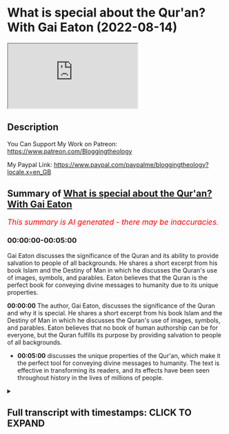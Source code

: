 # What is special about the Qur'an? With Gai Eaton (2022-08-14)

<iframe loading='lazy' allow='autoplay' src='https://www.youtube.com/embed/Osc1p4wW-v8'></iframe>

## Description

You Can Support My Work on Patreon:
https://www.patreon.com/Bloggingtheology

My Paypal Link: 
https://www.paypal.com/paypalme/bloggingtheology?locale.x=en_GB

## Summary of [What is special about the Qur'an? With Gai Eaton](https://www.youtube.com/watch?v=Osc1p4wW-v8)


*<span style="color:red; font-size:125%">This summary is AI generated - there may be inaccuracies</span>. [](/)*

### <a onclick="modifyYTiframeseektime('0')">00:00:00-00:05:00</a>

Gai Eaton discusses the significance of the Quran and its ability to provide salvation to people of all backgrounds. He shares a short excerpt from his book Islam and the Destiny of Man in which he discusses the Quran's use of images, symbols, and parables. Eaton believes that the Quran is the perfect book for conveying divine messages to humanity due to its unique properties.

**<a onclick="modifyYTiframeseektime('0')">00:00:00</a>** The author, Gai Eaton, discusses the significance of the Quran and why it is special. He shares a short excerpt from his book Islam and the Destiny of Man in which he discusses the Quran's use of images, symbols, and parables. Eaton believes that no book of human authorship can be for everyone, but the Quran fulfills its purpose by providing salvation to people of all backgrounds.
* **<a onclick="modifyYTiframeseektime('300')">00:05:00</a>** discusses the unique properties of the Qur'an, which make it the perfect tool for conveying divine messages to humanity. The text is effective in transforming its readers, and its effects have been seen throughout history in the lives of millions of people.

<details><summary><h2>Full transcript with timestamps: CLICK TO EXPAND</h2></summary>

<a onclick="modifyYTiframeseektime('3')">0:00:03</a> In this video I just wanted to share with you 
some words of someone who has been called the    
<a onclick="modifyYTiframeseektime('8')">0:00:08</a> grandfather of British Islam his name is Gai Eaton 
and he sadly passed away just a few years ago he    
<a onclick="modifyYTiframeseektime('17')">0:00:17</a> was a Muslim for over 50 years at the time of 
his death and he had a very distinguished career    
<a onclick="modifyYTiframeseektime('22')">0:00:22</a> he was a British diplomat he was a consultant 
at regent's park mosque here in London    
<a onclick="modifyYTiframeseektime('28')">0:00:28</a> and he was above all for me and a superb writer 
of the English language and he wrote some    
<a onclick="modifyYTiframeseektime('35')">0:00:35</a> celebrated works which have had a profound effect    
<a onclick="modifyYTiframeseektime('38')">0:00:38</a> on countless people particularly uh 
English-speaking people who are not    
<a onclick="modifyYTiframeseektime('42')">0:00:42</a> Muslims and has led many of them to embrace 
Islam and perhaps his crowning work is this    
<a onclick="modifyYTiframeseektime('50')">0:00:50</a> book called Islam and the destiny of man it 
was one of the first books I ever read actually    
<a onclick="modifyYTiframeseektime('56')">0:00:56</a> before I became a Muslim and it had a profound 
impact on me and I do highly recommend it still.  
<a onclick="modifyYTiframeseektime('71')">0:01:11</a> I just want to read to you a short extract from 
this book where he discusses the significance    
<a onclick="modifyYTiframeseektime('77')">0:01:17</a> of the Quran why is it such a special book 
and he gives his interpretation his views    
<a onclick="modifyYTiframeseektime('83')">0:01:23</a> on this and I think what he has to say is very 
very interesting so I want just to share with you    
<a onclick="modifyYTiframeseektime('88')">0:01:28</a> some words from his book and he begins this 
particular section on page 90 with some words    
<a onclick="modifyYTiframeseektime('95')">0:01:35</a> in English from the Quran and he says and if all 
the trees on earth were pens and the sea with    
<a onclick="modifyYTiframeseektime('104')">0:01:44</a> seven seas added were ink yet the words of Allah 
could not be exhausted that's the Quran 31 27    
<a onclick="modifyYTiframeseektime('114')">0:01:54</a> and he continues for the Quran to contain more 
than a thimble full of the message it must rely    
<a onclick="modifyYTiframeseektime('122')">0:02:02</a> upon images symbols and parables which are wind 
open windows onto a vast landscape of meaning    
<a onclick="modifyYTiframeseektime('132')">0:02:12</a> but which are inevitably liable to 
misinterpretation the Prophet's wives once    
<a onclick="modifyYTiframeseektime('139')">0:02:19</a> asked him which of them would be the first 
to die the one with the longest arm he said    
<a onclick="modifyYTiframeseektime('146')">0:02:26</a> they set about measuring each other's arms with 
great seriousness and not until long afterwards    
<a onclick="modifyYTiframeseektime('153')">0:02:33</a> did they understand that he meant the one 
who extended her arm furthest in acts of    
<a onclick="modifyYTiframeseektime('159')">0:02:39</a> charity there have always been Muslims who like 
the prophet's wives have taken figures of speech    
<a onclick="modifyYTiframeseektime('167')">0:02:47</a> literally and others who have maintained that the 
inner meaning of the text will be revealed to us    
<a onclick="modifyYTiframeseektime('173')">0:02:53</a> only on the last day when the secrets of hearts 
are exposed together with the secrets of the book    
<a onclick="modifyYTiframeseektime('183')">0:03:03</a> others again have regarded the literal meaning 
as a veil covering the majesty of the content    
<a onclick="modifyYTiframeseektime('189')">0:03:09</a> and protecting it from profane eyes the disputes 
which have arisen on this subject lead nowhere    
<a onclick="modifyYTiframeseektime('198')">0:03:18</a> and are therefore of no consequence each man 
must follow his way according to his nature    
<a onclick="modifyYTiframeseektime('207')">0:03:27</a> but in whatever sense it may be understood 
superficially or in depth a scripture    
<a onclick="modifyYTiframeseektime('214')">0:03:34</a> such as the Quran provides a rope of 
salvation for people of every kind    
<a onclick="modifyYTiframeseektime('221')">0:03:41</a> the stupid as well as the intelligent and limited 
interpretations do not diminish its efficacy    
<a onclick="modifyYTiframeseektime('228')">0:03:48</a> provided they satisfy the 
needs of particular souls    
<a onclick="modifyYTiframeseektime('234')">0:03:54</a> no book of human authorship can be for everyone 
but this is precisely the function of a revealed    
<a onclick="modifyYTiframeseektime('242')">0:04:02</a> scripture and for this reason it cannot be read 
in the way that works of human origin are read    
<a onclick="modifyYTiframeseektime('250')">0:04:10</a> the sun and the moon are for everyone the 
rain too but their action in relation to    
<a onclick="modifyYTiframeseektime('257')">0:04:17</a> each individual is different and ultimately 
to some they bring life and to some death    
<a onclick="modifyYTiframeseektime('267')">0:04:27</a> it could be said that the quran 
is like these natural phenomena    
<a onclick="modifyYTiframeseektime('272')">0:04:32</a> but it would be more exact to say that they are 
like the Quran they have one and the same author    
<a onclick="modifyYTiframeseektime('279')">0:04:39</a> and are as it were illustrations 
inserted between the pages of the book.  
<a onclick="modifyYTiframeseektime('287')">0:04:47</a> It is an article of faith in Islam 
that the Quran is inimitable try as he    
<a onclick="modifyYTiframeseektime('294')">0:04:54</a> may no man can write a paragraph which is 
comparable with a verse of the revealed    
<a onclick="modifyYTiframeseektime('300')">0:05:00</a> book this has little to do with the literary merit 
of the text in fact a perfect work of literature    
<a onclick="modifyYTiframeseektime('310')">0:05:10</a> could never be sacred precisely on account of 
the adequacy of its language to its content    
<a onclick="modifyYTiframeseektime('318')">0:05:18</a> no conjunction of words however excellent 
could ever be adequate to a revealed content    
<a onclick="modifyYTiframeseektime('326')">0:05:26</a> it is the efficacy of the words they're 
transforming and saving power that is inevitable    
<a onclick="modifyYTiframeseektime('335')">0:05:35</a> since no human being can provide others with 
a rope of salvation made from strands of his    
<a onclick="modifyYTiframeseektime('343')">0:05:43</a> own person and his own thoughts the quran set on 
a shelf with other books has a function entirely    
<a onclick="modifyYTiframeseektime('352')">0:05:52</a> different to theirs and exists in a different 
dimension it moves an illiterate shepherd to tears    
<a onclick="modifyYTiframeseektime('361')">0:06:01</a> when recited to him and it has shaped the lives 
of millions of simple people over the course of 14    
<a onclick="modifyYTiframeseektime('370')">0:06:10</a> centuries it has nourished some of the most 
powerful intellects known to the human record    
<a onclick="modifyYTiframeseektime('377')">0:06:17</a> it has stopped sophisticates in their tracks 
and made saints of them and it has been the    
<a onclick="modifyYTiframeseektime('384')">0:06:24</a> source of the most subtle philosophy and of 
an art which expresses its deepest meaning    
<a onclick="modifyYTiframeseektime('392')">0:06:32</a> in visual terms it has brought the wandering 
tribes of mankind together in communities and    
<a onclick="modifyYTiframeseektime('400')">0:06:40</a> civilizations upon which its imprint is is 
apparent even to the most casual observer    
<a onclick="modifyYTiframeseektime('409')">0:06:49</a> the Muslims regardless of race and national 
identity the Muslim is unlike anyone    
<a onclick="modifyYTiframeseektime('416')">0:06:56</a> else because he has undergone the impact 
of the Quran and has been formed by it  
<a onclick="modifyYTiframeseektime('426')">0:07:06</a> other books are passive the reader 
taking the initiative but revelation    
<a onclick="modifyYTiframeseektime('432')">0:07:12</a> is an act a command from on high comparable 
to a lightning flash which obeys no man's whim    
<a onclick="modifyYTiframeseektime('443')">0:07:23</a> as such it acts upon those who are responsive 
to it reminding them of their true function as    
<a onclick="modifyYTiframeseektime('451')">0:07:31</a> vice regents of god on earth restoring to them the 
use of faculties which have become atrophied like    
<a onclick="modifyYTiframeseektime('460')">0:07:40</a> unused muscles and showing them not least by the 
example of the prophet what they are meant to be    
<a onclick="modifyYTiframeseektime('470')">0:07:50</a> to say this is to say that revelation within the 
limits of what is possible in our fallen condition    
<a onclick="modifyYTiframeseektime('478')">0:07:58</a> restores to us the condition of fitra 
it gives back to the intelligence    
<a onclick="modifyYTiframeseektime('486')">0:08:06</a> its lost capacity to perceive and to 
comprehend supernatural truths gives back    
<a onclick="modifyYTiframeseektime('494')">0:08:14</a> to the world its lost capacity to command the 
warring factions of the soul and it gives back    
<a onclick="modifyYTiframeseektime('503')">0:08:23</a> to sentiment its lost capacity to love God 
and to love everything that reminds us of him  
<a onclick="modifyYTiframeseektime('514')">0:08:34</a> very powerful staring words there from 
this book by Gai Eaton and the book is    
<a onclick="modifyYTiframeseektime('519')">0:08:39</a> like this from beginning to end it's 
the most extraordinary tour de force a    
<a onclick="modifyYTiframeseektime('523')">0:08:43</a> one of the most beautiful books in the English 
language about any religion I would argue    
<a onclick="modifyYTiframeseektime('530')">0:08:50</a> there is again Islam and the 
destiny of man, until next time.  

</details>
